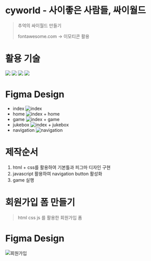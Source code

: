 # cyworld - 사이좋은 사람들, 싸이월드
> 추억의 싸이월드 만들기
>
> 
> fontawesome.com ->
>  이모티콘 활용
# 활용 기술
  <div>
  <img src="https://img.shields.io/badge/Figma-F24E1E?style=for-the-badge&logo=Figma&logoColor=white">
  <img src="https://img.shields.io/badge/html5-E34F26?style=for-the-badge&logo=html5&logoColor=white"> 
  <img src="https://img.shields.io/badge/css-1572B6?style=for-the-badge&logo=css3&logoColor=white">
  <img src="https://img.shields.io/badge/javascript-F7DF1E?style=for-the-badge&logo=javascript&logoColor=black">
</div>

# Figma Design
- index
![index](https://github.com/HongDawww/free/assets/142575028/87abb4a8-4a9e-4861-93c4-7a34f3c4019a)
- home
![index + home](https://github.com/HongDawww/free/assets/142575028/d0a9ead2-d2f2-45a6-9d9d-02bcfa501531)
- game
![index + game](https://github.com/HongDawww/free/assets/142575028/a336f32a-ca04-4c5e-82fa-e890ae59e73d)
- jukebox
![index + jukebox](https://github.com/HongDawww/free/assets/142575028/9d4aad6b-f09e-4a7c-9b33-c07896f4d012)
- navigation
![navigation](https://github.com/HongDawww/free/assets/142575028/58511423-196f-455d-99e9-7e25cdd7a1f2)

# 제작순서 
1. html + css를 활용하여 기본틀과 피그마 디자인 구현
2. javascript 활용하여 navigation button 활성화
3. game 실행



# 회원가입 폼 만들기
> html css js 를 활용한 회원가입 폼 

# Figma Design
![회원가입](https://github.com/HongDawww/free/assets/142575028/f66fd539-3724-4236-a5e0-88ab2c84ac6a)
